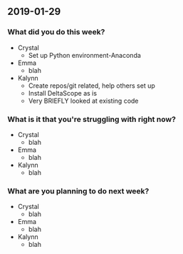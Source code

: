 ## 2019-01-29

### What did you do this week?

- Crystal
    - Set up Python environment-Anaconda
- Emma
    - blah
- Kalynn
    - Create repos/git related, help others set up
    - Install DeltaScope as is
    - Very BRIEFLY looked at existing code

### What is it that you're struggling with right now?

- Crystal
    - blah
- Emma
    - blah
- Kalynn
    - blah

### What are you planning to do next week?

- Crystal
    - blah
- Emma
    - blah
- Kalynn
    - blah

